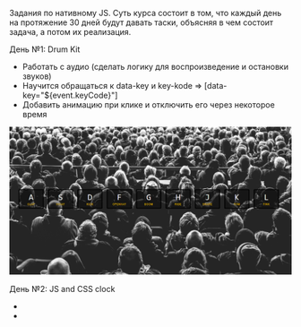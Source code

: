Задания по нативному JS. Суть курса состоит в том, что каждый день на протяжение 30 дней будут давать таски, объясняя в чем состоит задача, а потом их реализация. 

День №1: Drum Kit

- Работать с аудио (сделать логику для воспроизведение и остановки звуков)
- Научится обращаться к data-key и key-kode => [data-key="${event.keyCode}"]
- Добавить анимацию при клике и отключить его через некоторое время

<img src='./assets/01.PNG'>

День №2: JS and CSS clock

-
-